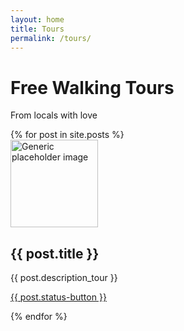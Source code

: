 ```yaml
---
layout: home
title: Tours
permalink: /tours/
---
```


<div class="head-block">
  <div class="title-h-b">
    <h1>Free Walking Tours</h1>
    <p class="mini-title-t-h-b">From locals with love</p>
  </div>
</div>

<div class="container marketing">
  
  <div class="row">
  {% for post in site.posts %}
    <div class="col-md-4 col-lg-4">
      <img class="img-circle" src="{{ post.icon }}" alt="Generic placeholder image" width="140" height="140">
      <h2>{{ post.title }}</h2>
      <p>{{ post.description_tour }}</p>
      <p><a class="btn btn-default" href="{{ post.url }}" role="button" {{ post.status }}>{{ post.status-button }}</a></p>
    </div>
  {% endfor %}
  </div>
</div>